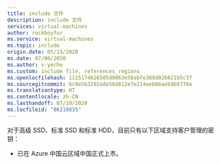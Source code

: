 ```yaml
---
title: include 文件
description: include 文件
services: virtual-machines
author: rockboyfor
ms.service: virtual-machines
ms.topic: include
origin.date: 05/15/2020
ms.date: 07/06/2020
ms.author: v-yeche
ms.custom: include file, references_regions
ms.openlocfilehash: 1115174626505d0063e58abfe388d026821b5c37
ms.sourcegitcommit: 6c9e5b3292ade56d812e7e214eeb66aeb9b8776e
ms.translationtype: HT
ms.contentlocale: zh-CN
ms.lasthandoff: 07/10/2020
ms.locfileid: "86218835"
---
```

对于高级 SSD、标准 SSD 和标准 HDD，目前只有以下区域支持客户管理的密钥：

- 已在 Azure 中国云区域中国正式上市。

<!--Not Available on ultra disks, only the following regions support customer-managed keys as a GA offering:-->
